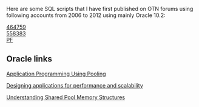 Here are some SQL scripts that I have first published on OTN forums using following accounts from 2006 to 2012 using mainly Oracle 10.2:

<a href=https://community.oracle.com/tech/developers/profile/discussions/464759>464759</a>
<br>
<a href=https://community.oracle.com/tech/developers/profile/discussions/558383>558383</a>
<br>
<a href=https://community.oracle.com/tech/developers/profile/discussions/Pierre%20Forstmann>PF</a>
<br>

## Oracle links

<a href=https://download.oracle.com/ocomdocs/global/Application_Programming_Using_Pooling.pdf>Application Programming Using Pooling</a>

<a href=https://www.oracle.com/technetwork/database/performance/designing-applications-for-performa-131870.pdf>Designing applications for performance and
scalability</a>

<a href=https://www.oracle.com/technetwork/database/manageability/ps-s003-274003-106-1-fin-v2-128827.pdf>Understanding Shared Pool Memory Structures</a>
